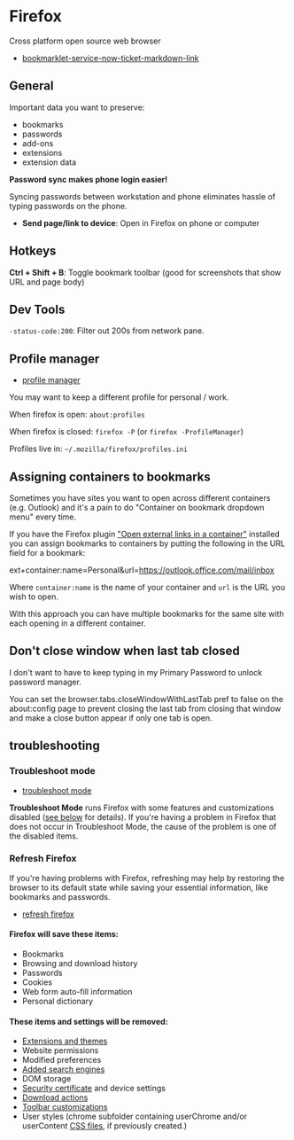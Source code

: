 # Firefox

Cross platform open source web browser

- [bookmarklet-service-now-ticket-markdown-link](bookmarklet-service-now-ticket-markdown-link.md)

## General

Important data you want to preserve:

- bookmarks
- passwords
- add-ons
- extensions
- extension data

**Password sync makes phone login easier!**

Syncing passwords between workstation and phone eliminates hassle of typing passwords on the phone. 

- **Send page/link to device**: Open in Firefox on phone or computer

## Hotkeys

**Ctrl + Shift + B**: Toggle bookmark toolbar (good for screenshots that show URL and page body)

## Dev Tools

`-status-code:200`: Filter out 200s from network pane.

## Profile manager

- [profile manager](https://support.mozilla.org/en-US/kb/profile-manager-create-remove-switch-firefox-profiles)

You may want to keep a different profile for personal / work.

When firefox is open: `about:profiles`

When firefox is closed: `firefox -P` (or `firefox -ProfileManager`)

Profiles live in: `~/.mozilla/firefox/profiles.ini`

## Assigning containers to bookmarks

Sometimes you have sites you want to open across different containers (e.g.
Outlook) and it's a pain to do "Container on bookmark dropdown menu" every
time.

If you have the Firefox plugin ["Open external links in a
container"](https://addons.mozilla.org/en-US/firefox/addon/open-url-in-container/)
installed you can assign bookmarks to containers by putting the following in the
URL field for a bookmark:

  ext+container:name=Personal&url=https://outlook.office.com/mail/inbox

Where `container:name` is the name of your container and `url` is the URL you
wish to open.

With this approach you can have multiple bookmarks for the same site with each
opening in a different container.

## Don't close window when last tab closed

I don't want to have to keep typing in my Primary Password to unlock password manager.

You can set the browser.tabs.closeWindowWithLastTab pref to false on the about:config page to prevent closing the last tab from closing that window and make a close button appear if only one tab is open.

## troubleshooting

### Troubleshoot mode

- [troubleshoot mode](https://support.mozilla.org/en-US/kb/diagnose-firefox-issues-using-troubleshoot-mode)

**Troubleshoot Mode** runs Firefox with some features and customizations disabled ([see below](https://support.mozilla.org/en-US/kb/diagnose-firefox-issues-using-troubleshoot-mode#w_what-does-troubleshoot-mode-disable) for details). If you're having a problem in Firefox that does not occur in Troubleshoot Mode, the cause of the problem is one of the disabled items.

### Refresh Firefox

If you're having problems with Firefox, refreshing may help by restoring the browser to its default state while saving your essential information, like bookmarks and passwords.

- [refresh firefox](https://support.mozilla.org/en-US/kb/refresh-firefox-reset-add-ons-and-settings)

#### Firefox will save these items:

-   Bookmarks
-   Browsing and download history
-   Passwords
-   Cookies
-   Web form auto-fill information
-   Personal dictionary

#### These items and settings will be removed:

-   [Extensions and themes](https://support.mozilla.org/en-US/kb/find-and-install-add-ons-add-features-to-firefox)
-   Website permissions
-   Modified preferences
-   [Added search engines](https://support.mozilla.org/en-US/kb/add-or-remove-search-engine-firefox#w_add-a-search-engine)
-   DOM storage
-   [Security certificate](https://support.mozilla.org/en-US/kb/secure-website-certificate) and device settings
-   [Download actions](https://support.mozilla.org/en-US/kb/change-firefox-behavior-when-open-file)
-   [Toolbar customizations](https://support.mozilla.org/en-US/kb/customize-firefox-controls-buttons-and-toolbars)
-   User styles (chrome subfolder containing userChrome and/or userContent [CSS files](https://wikipedia.org/wiki/Cascading_Style_Sheets), if previously created.)


